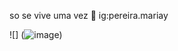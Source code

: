 so se vive uma vez 🌃
 ig:pereira.mariay 












![] (![image](https://github.com/user-attachments/assets/8cd115bb-c533-4f88-a88a-4c4f6681462c))



